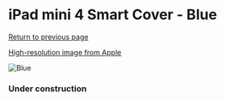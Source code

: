 # iPad mini 4 Smart Cover - Blue

[Return to previous page](/ipad_mini4)

[High-resolution image from Apple](https://store.storeimages.cdn-apple.com/8756/as-images.apple.com/is/MKM12?wid=4500&hei=4500&fmt=png)

<div style="width: 384px"><img src="/everypreview/MKM12.png" alt="Blue"></div>

### Under construction
